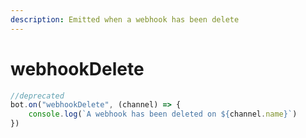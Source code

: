 ```yaml
---
description: Emitted when a webhook has been delete
---
```


# webhookDelete

```javascript
//deprecated
bot.on("webhookDelete", (channel) => {
    console.log(`A webhook has been deleted on ${channel.name}`)
})
```
